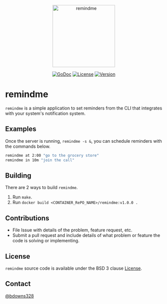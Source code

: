 <p align="center">
  <a href="remindme"><img src="https://images.squarespace-cdn.com/content/v1/53b65d6ee4b036664113dd10/1407066986281-VOYUV67EAU87M10D5LSZ/image-asset.jpeg" width="200" height="200" border="0" alt="remindme"></a>
</p>
<p align="center">
  <a href="https://godoc.org/github.com/briandowns/remindme"><img src="https://godoc.org/github.com/briandowns/remindme?status.svg" alt="GoDoc"></a>
  <a href="https://opensource.org/licenses/BSD-3-Clause"><img src="https://img.shields.io/badge/License-BSD%203--Clause-orange.svg?" alt="License"></a>
  <a href="https://github.com/briandowns/remindme/releases"><img src="https://img.shields.io/badge/version-0.1.0-green.svg?" alt="Version"></a>
</p>

# remindme

`remindme` is a simple application to set reminders from the CLI that integrates with your system's notification system.

## Examples

Once the server is running, `remindme -s &`, you can schedule reminders with the commands below.

```sh
remindme at 2:00 "go to the grocery store"
remindme in 10m "join the call"
```

## Building

There are 2 ways to build `remindme`.

1. Run `make`.
2. Run `docker build <CONTAINER_RePO_NAME>/remindme:v1.0.0 .`

## Contributions

* File Issue with details of the problem, feature request, etc.
* Submit a pull request and include details of what problem or feature the code is solving or implementing.

## License

`remindme` source code is available under the BSD 3 clause [License](/LICENSE).

## Contact

[@bdowns328](http://twitter.com/bdowns328)


